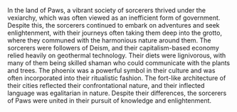 In the land of Paws, a vibrant society of sorcerers thrived under the vexiarchy, which was often viewed as an inefficient form of government. Despite this, the sorcerers continued to embark on adventures and seek enlightenment, with their journeys often taking them deep into the grotto, where they communed with the harmonious nature around them. The sorcerers were followers of Deism, and their capitalism-based economy relied heavily on geothermal technology. Their diets were lignivorous, with many of them being skilled shaman who could communicate with the plants and trees. The phoenix was a powerful symbol in their culture and was often incorporated into their ritualistic fashion. The fort-like architecture of their cities reflected their confrontational nature, and their inflected language was egalitarian in nature. Despite their differences, the sorcerers of Paws were united in their pursuit of knowledge and enlightenment.
